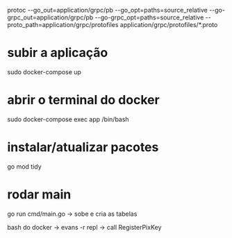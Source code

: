 protoc --go_out=application/grpc/pb --go_opt=paths=source_relative --go-grpc_out=application/grpc/pb --go-grpc_opt=paths=source_relative --proto_path=application/grpc/protofiles application/grpc/protofiles/*.proto

# subir a aplicação
sudo docker-compose up

# abrir o terminal do docker
sudo docker-compose exec app /bin/bash

# instalar/atualizar pacotes
go mod tidy

# rodar main
go run cmd/main.go -> sobe e cria as tabelas


bash do docker -> evans -r repl ->  call RegisterPixKey